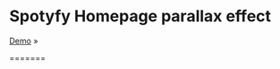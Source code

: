 Spotyfy Homepage parallax effect
==========

[Demo](http://fredcerdeira.github.io/spotyfy-homepage) »

=======
